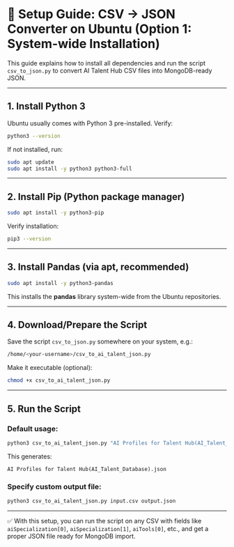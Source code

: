 # 📘 Setup Guide: CSV → JSON Converter on Ubuntu (Option 1: System-wide Installation)

This guide explains how to install all dependencies and run the script `csv_to_json.py` 
to convert AI Talent Hub CSV files into MongoDB-ready JSON.

---

## 1. Install Python 3

Ubuntu usually comes with Python 3 pre-installed. Verify:

```bash
python3 --version
```

If not installed, run:

```bash
sudo apt update
sudo apt install -y python3 python3-full
```

---

## 2. Install Pip (Python package manager)

```bash
sudo apt install -y python3-pip
```

Verify installation:

```bash
pip3 --version
```

---

## 3. Install Pandas (via apt, recommended)

```bash
sudo apt install -y python3-pandas
```

This installs the **pandas** library system-wide from the Ubuntu repositories.

---

## 4. Download/Prepare the Script

Save the script `csv_to_json.py` somewhere on your system, e.g.:

```bash
/home/<your-username>/csv_to_ai_talent_json.py
```

Make it executable (optional):

```bash
chmod +x csv_to_ai_talent_json.py
```

---

## 5. Run the Script

### Default usage:
```bash
python3 csv_to_ai_talent_json.py "AI Profiles for Talent Hub(AI_Talent_Database).csv"
```

This generates:
```
AI Profiles for Talent Hub(AI_Talent_Database).json
```

### Specify custom output file:
```bash
python3 csv_to_ai_talent_json.py input.csv output.json
```


---


✅ With this setup, you can run the script on any CSV with fields like 
`aiSpecialization[0]`, `aiSpecialization[1]`, `aiTools[0]`, etc., 
and get a proper JSON file ready for MongoDB import.
